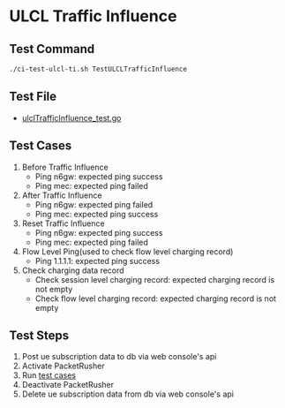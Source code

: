 # ULCL Traffic Influence

## Test Command

```bash
./ci-test-ulcl-ti.sh TestULCLTrafficInfluence
```

## Test File

- [ulclTrafficInfluence_test.go](../test/goTest/ulclTrafficInfluence_test.go)

## Test Cases

1. Before Traffic Influence
   - Ping n6gw: expected ping success
   - Ping mec: expected ping failed
2. After Traffic Influence
   - Ping n6gw: expected ping failed
   - Ping mec: expected ping success
3. Reset Traffic Influence
   - Ping n6gw: expected ping success
   - Ping mec: expected ping failed
4. Flow Level Ping(used to check flow level charging record)
   - Ping 1.1.1.1: expected ping success
5. Check charging data record
   - Check session level charging record: expected charging record is not empty
   - Check flow level charging record: expected charging record is not empty

## Test Steps

1. Post ue subscription data to db via web console's api
2. Activate PacketRusher
3. Run [test cases](#test-cases)
4. Deactivate PacketRusher
5. Delete ue subscription data from db via web console's api
